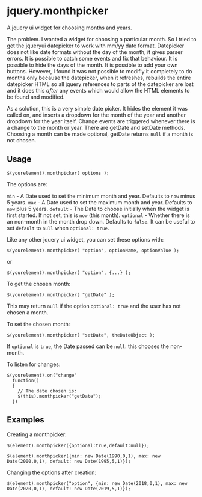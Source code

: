 # jquery.monthpicker
A jquery ui widget for choosing months and years.

The problem. I wanted a widget for choosing a particular month. So I tried to get the jqueryui datepicker to work with mm/yy date format. Datepicker does not like date formats without the day of the month, it gives parser errors. It is possible to catch some events and fix that behaviour. It is possible to hide the days of the month. It is possible to add your own buttons. However, I found it was not possible to modifiy it completely to do months only because the datepicker, when it refreshes, rebuilds the entire datepicker HTML so all jquery references to parts of the datepicker are lost and it does this _after_ any events which would allow the HTML elements to be found and modified.

As a solution, this is a very simple date picker. It hides the element it was called on, and inserts a dropdown for the month of the year and another dropdown for the year itself. Change events are triggered whenever there is a change to the month or year. There are getDate and setDate methods. Choosing a month can be made optional, getDate returns ```null``` if a month is not chosen.

Usage
-----

```
$(yourelement).monthpicker( options );
```

The options are:

```min``` - A Date used to set the minimum month and year. Defaults to ```now``` minus 5 years.
```max``` - A Date used to set the maximum month and year. Defaults to ```now``` plus 5 years.
```default``` - The Date to choose initially when the widget is first started. If not set, this is ```now``` (this month).
```optional``` - Whether there is an non-month in the month drop down. Defaults to ```false```. It can be useful to set ```default``` to ```null``` when ```optional: true```.

Like any other jquery ui widget, you can set these options with:

```
$(yourelement).monthpicker( "option", optionName, optionValue );
```

or

```
$(yourelement).monthpicker( "option", {...} );
```

To get the chosen month:
```
$(yourelement).monthpicker( "getDate" );
```
This may return ```null``` if the option ```optional: true``` and the user has not chosen a month.

To set the chosen month:
```
$(yourelement).monthpicker( "setDate", theDateObject );
```

If ```optional``` is ```true```, the Date passed can be ```null```: this chooses the non-month.

To listen for changes:

```
$(yourelement).on("change"
  function()
  {
    // The date chosen is:
    $(this).monthpicker("getDate");
  })
```
Examples
--------

Creating a monthpicker:
```
$(element).monthpicker({optional:true,default:null});
```

```
$(element).monthpicker({min: new Date(1990,0,1), max: new Date(2000,0,1), default: new Date(1995,5,1)});
```

Changing the options after creation:
```
$(element).monthpicker("option", {min: new Date(2018,0,1), max: new Date(2020,0,1), default: new Date(2019,5,1)});
```


